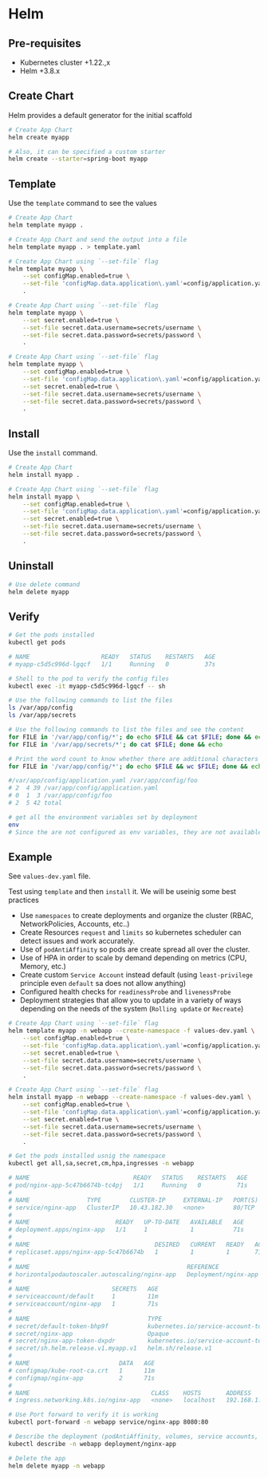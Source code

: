 # Helm

## Pre-requisites

* Kubernetes cluster +1.22.,x
* Helm +3.8.x

## Create Chart

Helm provides a default generator for the initial scaffold

```bash
# Create App Chart
helm create myapp

# Also, it can be specified a custom starter
helm create --starter=spring-boot myapp
```

## Template

Use the `template`  command to see the values

```bash
# Create App Chart
helm template myapp .

# Create App Chart and send the output into a file
helm template myapp . > template.yaml

# Create App Chart using `--set-file` flag
helm template myapp \
    --set configMap.enabled=true \
    --set-file 'configMap.data.application\.yaml'=config/application.yaml \
    .

# Create App Chart using `--set-file` flag
helm template myapp \
    --set secret.enabled=true \
    --set-file secret.data.username=secrets/username \
    --set-file secret.data.password=secrets/password \
    .

# Create App Chart using `--set-file` flag
helm template myapp \
    --set configMap.enabled=true \
    --set-file 'configMap.data.application\.yaml'=config/application.yaml \
    --set secret.enabled=true \
    --set-file secret.data.username=secrets/username \
    --set-file secret.data.password=secrets/password \
    .

```

## Install

Use the `install`  command.

```bash
# Create App Chart
helm install myapp .

# Create App Chart using `--set-file` flag
helm install myapp \
    --set configMap.enabled=true \
    --set-file 'configMap.data.application\.yaml'=config/application.yaml \
    --set secret.enabled=true \
    --set-file secret.data.username=secrets/username \
    --set-file secret.data.password=secrets/password \
    .

```

## Uninstall

```bash
# Use delete command
helm delete myapp
```

## Verify

```bash
# Get the pods installed
kubectl get pods

# NAME                    READY   STATUS    RESTARTS   AGE
# myapp-c5d5c996d-lgqcf   1/1     Running   0          37s

# Shell to the pod to verify the config files
kubectl exec -it myapp-c5d5c996d-lgqcf -- sh

# Use the following commands to list the files
ls /var/app/config
ls /var/app/secrets

# Use the following commands to list the files and see the content
for FILE in '/var/app/config/*'; do echo $FILE && cat $FILE; done && echo
for FILE in '/var/app/secrets/*'; do cat $FILE; done && echo

# Print the word count to know whether there are additional characters
for FILE in '/var/app/config/*'; do echo $FILE && wc $FILE; done && echo

#/var/app/config/application.yaml /var/app/config/foo
# 2  4 39 /var/app/config/application.yaml
# 0  1  3 /var/app/config/foo
# 2  5 42 total

# get all the environment variables set by deployment
env
# Since the are not configured as env variables, they are not available in environment
```

## Example

See `values-dev.yaml` file.

Test using `template` and then `install` it. We will be useinig some best practices

* Use `namespaces` to create deployments and organize the cluster (RBAC, NetworkPolicies, Accounts, etc..)
* Create Resources `request` and `limits` so kubernetes scheduler can detect issues and work accurately.
* Use of `podAntiAffinity` so pods are create spread all over the cluster.
* Use of HPA in order to scale by demand depending on metrics (CPU, Memory, etc.)
* Create custom `Service Account` instead default (using `least-privilege` principle even `default` sa does not allow anything)
* Configured health checks for `readinessProbe` and `livenessProbe`
* Deployment strategies that allow you to update in a variety of ways depending on the needs of the system (`Rolling update` or `Recreate`)

```bash
# Create App Chart using `--set-file` flag
helm template myapp -n webapp --create-namespace -f values-dev.yaml \
    --set configMap.enabled=true \
    --set-file 'configMap.data.application\.yaml'=config/application.yaml \
    --set secret.enabled=true \
    --set-file secret.data.username=secrets/username \
    --set-file secret.data.password=secrets/password \
    .

# Create App Chart using `--set-file` flag
helm install myapp -n webapp --create-namespace -f values-dev.yaml \
    --set configMap.enabled=true \
    --set-file 'configMap.data.application\.yaml'=config/application.yaml \
    --set secret.enabled=true \
    --set-file secret.data.username=secrets/username \
    --set-file secret.data.password=secrets/password \
    .

```

```bash
# Get the pods installed usnig the namespace
kubectl get all,sa,secret,cm,hpa,ingresses -n webapp

# NAME                             READY   STATUS    RESTARTS   AGE
# pod/nginx-app-5c47b6674b-tc4pj   1/1     Running   0          71s
# 
# NAME                TYPE        CLUSTER-IP     EXTERNAL-IP   PORT(S)   AGE
# service/nginx-app   ClusterIP   10.43.182.30   <none>        80/TCP    71s
# 
# NAME                        READY   UP-TO-DATE   AVAILABLE   AGE
# deployment.apps/nginx-app   1/1     1            1           71s
# 
# NAME                                   DESIRED   CURRENT   READY   AGE
# replicaset.apps/nginx-app-5c47b6674b   1         1         1       71s
# 
# NAME                                            REFERENCE              TARGETS         MINPODS   MAXPODS   REPLICAS   AGE
# horizontalpodautoscaler.autoscaling/nginx-app   Deployment/nginx-app   <unknown>/80%   1         100       1          71s
# 
# NAME                       SECRETS   AGE
# serviceaccount/default     1         11m
# serviceaccount/nginx-app   1         71s
# 
# NAME                                 TYPE                                  DATA   AGE
# secret/default-token-bhp9f           kubernetes.io/service-account-token   3      11m
# secret/nginx-app                     Opaque                                2      71s
# secret/nginx-app-token-dxpdr         kubernetes.io/service-account-token   3      71s
# secret/sh.helm.release.v1.myapp.v1   helm.sh/release.v1                    1      71s
# 
# NAME                         DATA   AGE
# configmap/kube-root-ca.crt   1      11m
# configmap/nginx-app          2      71s
# 
# NAME                                  CLASS    HOSTS       ADDRESS         PORTS   AGE
# ingress.networking.k8s.io/nginx-app   <none>   localhost   192.168.1.132   80      2m8s

# Use Port forward to verify it is working
kubectl port-forward -n webapp service/nginx-app 8080:80

# Describe the deployment (podAntiAffinity, volumes, service accounts, etc.. )
kubectl describe -n webapp deployment/nginx-app

# Delete the app
helm delete myapp -n webapp
```